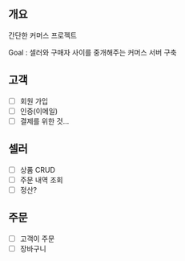## 개요

간단한 커머스 프로젝트

Goal : 셀러와 구매자 사이를 중개해주는 커머스 서버 구축 

## 고객
- [ ]  회원 가입
- [ ]  인증(이메일)
- [ ]  결제를 위한 것...
  
## 셀러
- [ ]  상품 CRUD
- [ ]  주문 내역 조회
- [ ]  정산?

## 주문
- [ ]  고객이 주문
- [ ]  장바구니
